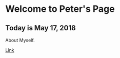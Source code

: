 # Welcome to Peter's Page

## Today is May 17, 2018

About Myself.

[Link](https://edition.cnn.com/)
